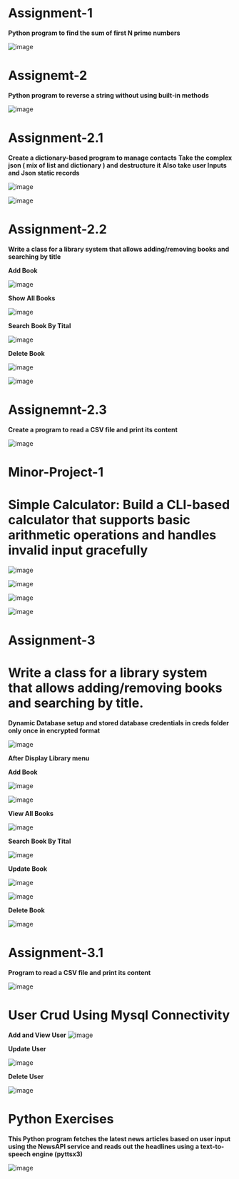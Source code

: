 # Assignment-1
**Python program to find the sum of first N prime numbers**

![image](https://github.com/user-attachments/assets/a2b41b92-4cea-4136-88bf-38b8772944ca)

# Assignemt-2 
**Python program to reverse a string without using built-in methods**

![image](https://github.com/user-attachments/assets/e3984a95-71a9-4cd3-a285-310fd8a842e0)

# Assignment-2.1
**Create a dictionary-based program to manage contacts**
**Take the complex json ( mix of list and dictionary )  and destructure it**
**Also take user Inputs and Json static records**

![image](https://github.com/user-attachments/assets/bd918d85-bb5d-4a66-9f17-c4ad8551bda8)
  
![image](https://github.com/user-attachments/assets/22918071-6b91-4110-baa2-078103d6b88b)

# Assignment-2.2
**Write a class for a library system that allows adding/removing books and searching by title**

**Add Book**

![image](https://github.com/user-attachments/assets/19ba7ce5-6cd3-4022-ba74-145fb8234223)

**Show All Books**

![image](https://github.com/user-attachments/assets/1e2cb89c-d0c4-4cc5-90bb-ffcb32ec8990)

**Search Book By Tital**

![image](https://github.com/user-attachments/assets/6638537b-92ea-4aec-8ec4-f99b369eaf79)

**Delete Book**

![image](https://github.com/user-attachments/assets/3494a8a4-39e3-4acd-b756-fff2474c4091)

![image](https://github.com/user-attachments/assets/586314fb-e191-4e58-bf25-8771c73ea5c7)

# Assignemnt-2.3
**Create a program to read a CSV file and print its content**

![image](https://github.com/user-attachments/assets/5a00b36e-0d0a-426d-8612-c6c34148905d)

# Minor-Project-1
# Simple Calculator: Build a CLI-based calculator that supports basic arithmetic operations and handles invalid input gracefully

![image](https://github.com/user-attachments/assets/4af091f2-829b-4754-b6a0-ee031552799a)

![image](https://github.com/user-attachments/assets/d044fcb7-8937-4f39-9103-e5f8aebc3b77)

![image](https://github.com/user-attachments/assets/dfe348fb-a527-4790-a692-cb5f1b787e73)

![image](https://github.com/user-attachments/assets/8f9798f0-dc67-4e0e-a4c8-6a56ecc0aef5)

# Assignment-3

# Write a class for a library system that allows adding/removing books and searching by title.

**Dynamic Database setup and stored database credentials in creds folder only once in encrypted format**

![image](https://github.com/user-attachments/assets/7b123331-7121-41ae-9031-f727aa5c05ed)

**After Display Library menu**

**Add Book**

![image](https://github.com/user-attachments/assets/2db06650-bf42-49b2-91da-14574b0fcd5c)

![image](https://github.com/user-attachments/assets/9580c47e-05ef-4743-8cc2-7f599a73fbbc)

**View All Books**

![image](https://github.com/user-attachments/assets/3028559a-53d5-4d2f-add8-cd0485121a49)

**Search Book By Tital**

![image](https://github.com/user-attachments/assets/ab10c3de-0298-49f7-99c3-262675ebce06)

**Update Book**

![image](https://github.com/user-attachments/assets/1c4be102-8c99-4910-a4df-cc0175870987)

![image](https://github.com/user-attachments/assets/978fcc9a-e1af-454a-8a27-047493dd951d)

**Delete Book**

![image](https://github.com/user-attachments/assets/f840d292-4a3b-4f63-bf7f-74231eebaaf2)

# Assignment-3.1
**Program to read a CSV file and print its content**

![image](https://github.com/user-attachments/assets/3a04e8da-3f94-4ca9-ad7a-a682c6ac13c6)

# User Crud Using Mysql Connectivity

**Add and View User**
![image](https://github.com/user-attachments/assets/3d8a7169-295a-4a42-b26f-3292a14c701a)

**Update User**

![image](https://github.com/user-attachments/assets/6c2f45cc-49e5-419e-935e-c7bdcf10e0db)

**Delete User**

![image](https://github.com/user-attachments/assets/d84287cc-f511-4cfe-a470-b30c43d57b37)

# Python Exercises

**This Python program fetches the latest news articles based on user input using the NewsAPI service and reads out the headlines using a text-to-speech engine (pyttsx3)**

![image](https://github.com/user-attachments/assets/4bf77d84-4f52-4365-a506-9e45bb3578b5)
